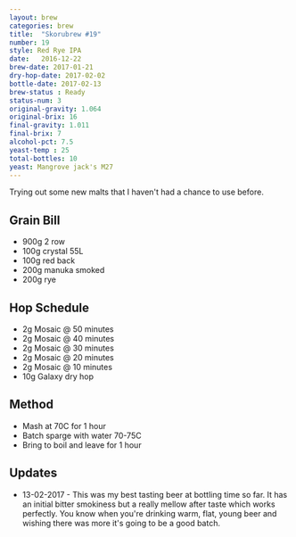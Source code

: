 ```yaml
---
layout: brew
categories: brew
title:  "Skorubrew #19"
number: 19
style: Red Rye IPA
date:   2016-12-22
brew-date: 2017-01-21
dry-hop-date: 2017-02-02
bottle-date: 2017-02-13
brew-status : Ready
status-num: 3
original-gravity: 1.064
original-brix: 16
final-gravity: 1.011
final-brix: 7
alcohol-pct: 7.5
yeast-temp : 25
total-bottles: 10
yeast: Mangrove jack's M27
---
```


Trying out some new malts that I haven't had a chance to use before.


Grain Bill
-----
* 900g 2 row
* 100g crystal 55L
* 100g red back
* 200g manuka smoked
* 200g rye


Hop Schedule
-------------

* 2g Mosaic @ 50 minutes
* 2g Mosaic @ 40 minutes
* 2g Mosaic @ 30 minutes
* 2g Mosaic @ 20 minutes
* 2g Mosaic @ 10 minutes
* 10g Galaxy dry hop

Method
-------

* Mash at 70C for 1 hour
* Batch sparge with water 70-75C
* Bring to boil and leave for 1 hour


Updates
-------

* 13-02-2017 - This was my best tasting beer at bottling time so far. It has an initial bitter smokiness but a really mellow after taste which works perfectly. You know when you're drinking warm, flat, young beer and wishing there was more it's going to be a good batch.